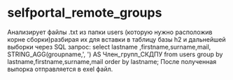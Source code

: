 # selfportal_remote_groups
Анализирует файлы .txt из папки users (которую нужно расположив корне сборки)разбирая их для вставки в таблицу базы h2 и дальнейшей выборки через SQL запрос:
select lastname ,firstname,surname,mail, STRING_AGG(groupname,', ') AS Член_групп_СКДПУ from users group by lastname,firstname,surname,mail order by lastname;
После полученная выпорка отправляется в exel файл.     
